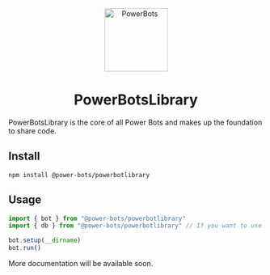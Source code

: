 <div align="center">
	<img width="125" alt="PowerBots" src="https://github.com/user-attachments/assets/9182c539-a992-407c-9ce5-df2cf7d93baf" />
	<h1>PowerBotsLibrary</h1>
</div>
PowerBotsLibrary is the core of all Power Bots and makes up the foundation to share code.

## Install
```
npm install @power-bots/powerbotlibrary
```

## Usage
```typescript
import { bot } from "@power-bots/powerbotlibrary"
import { db } from "@power-bots/powerbotlibrary" // If you want to use database

bot.setup(__dirname)
bot.run()
```

More documentation will be available soon.
